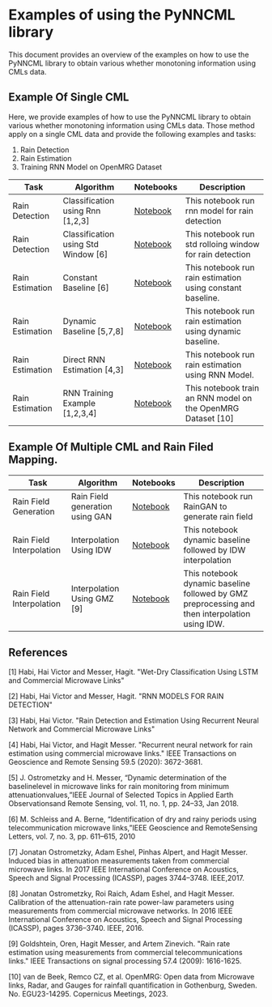 
# Examples of using the PyNNCML library

This document provides an overview of the examples on how to use the PyNNCML library to obtain various whether monotoning information using CMLs data.



## Example Of Single CML

Here, we provide examples of how to use the PyNNCML library to obtain various whether monotoning information using CMLs data. Those method apply on a single CML data and provide the following examples and tasks:
1. Rain Detection
2. Rain Estimation
3. Training RNN Model on OpenMRG Dataset

| Task            | Algorithm                           | Notebooks                                             | Description                                                  | 
|-----------------|-------------------------------------|-------------------------------------------------------|--------------------------------------------------------------|
| Rain Detection  | Classification using Rnn [1,2,3]    | [Notebook](wet_dry_classification_rnn.ipynb) | This notebook  run rnn model for rain detection              |
| Rain Detection  | Classification using Std Window [6] | [Notebook](wet_dry_classification.ipynb)     | This notebook run std rolloing window for rain detection     |
| Rain Estimation | Constant Baseline  [6]              | [Notebook](rain_estimation_constant.ipynb)   | This notebook run rain estimation using constant baseline.   |
| Rain Estimation | Dynamic Baseline    [5,7,8]         | [Notebook](rain_estimation_dynamic.ipynb)    | This notebook run rain estimation using dynamic baseline.    |
| Rain Estimation | Direct RNN Estimation [4,3]         | [Notebook](rain_estimation_rnn.ipynb)        | This notebook run rain estimation using RNN Model.           |
| Rain Estimation | RNN Training Example [1,2,3,4]      | [Notebook](tutorials/training_rnn.ipynb)               | This notebook train an RNN model on the OpenMRG Dataset [10] |


## Example Of Multiple CML and Rain Filed Mapping.


| Task                     | Algorithm                       | Notebooks                                          | Description                                                                                    | 
|--------------------------|---------------------------------|----------------------------------------------------|------------------------------------------------------------------------------------------------|
| Rain Field Generation    | Rain Field generation using GAN | [Notebook](rain_generator_notebook.ipynb) | This notebook  run RainGAN to generate rain field                                              |
| Rain Field Interpolation | Interpolation Using IDW         | [Notebook](rain_map_interpolation.ipynb)  | This notebook dynamic baseline followed by IDW interpolation                                   |
| Rain Field Interpolation | Interpolation Using GMZ  [9]    | [Notebook](rain_map_interpolation.ipynb)  | This notebook dynamic baseline followed by GMZ preprocessing and then interpolation using IDW. |

## References

[1] Habi, Hai Victor and Messer, Hagit. "Wet-Dry Classification Using LSTM and Commercial Microwave Links"



[2] Habi, Hai Victor and Messer, Hagit. "RNN MODELS FOR RAIN DETECTION"



[3] Habi, Hai Victor. "Rain Detection and Estimation Using Recurrent Neural Network and Commercial Microwave Links"


[4] Habi, Hai Victor, and Hagit Messer. "Recurrent neural network for rain estimation using commercial microwave links." IEEE Transactions on Geoscience and Remote Sensing 59.5 (2020): 3672-3681.


[5] J. Ostrometzky and H. Messer, “Dynamic determination of the baselinelevel in microwave links for rain monitoring from minimum attenuationvalues,”IEEE Journal of Selected Topics in Applied Earth Observationsand Remote Sensing, vol. 11, no. 1, pp. 24–33, Jan 2018.

[6] M. Schleiss and A. Berne, “Identification of dry and rainy periods using telecommunication  microwave  links,”IEEE  Geoscience  and  RemoteSensing Letters, vol. 7, no. 3, pp. 611–615, 2010

[7] Jonatan Ostrometzky, Adam Eshel, Pinhas Alpert, and Hagit Messer. Induced bias in attenuation measurements taken from commercial microwave links. In 2017 IEEE International
Conference on Acoustics, Speech and Signal Processing (ICASSP), pages 3744–3748. IEEE,2017. <br>

[8] Jonatan Ostrometzky, Roi Raich, Adam Eshel, and Hagit Messer.
Calibration of the
attenuation-rain rate power-law parameters using measurements from commercial microwave networks. In 2016 IEEE International Conference on Acoustics, Speech and Signal
Processing (ICASSP), pages 3736–3740. IEEE, 2016.

[9] Goldshtein, Oren, Hagit Messer, and Artem Zinevich. "Rain rate estimation using measurements from commercial telecommunications links." IEEE Transactions on signal processing 57.4 (2009): 1616-1625.

[10] van de Beek, Remco CZ, et al. OpenMRG: Open data from Microwave links, Radar, and Gauges for rainfall quantification in Gothenburg, Sweden. No. EGU23-14295. Copernicus Meetings, 2023.

